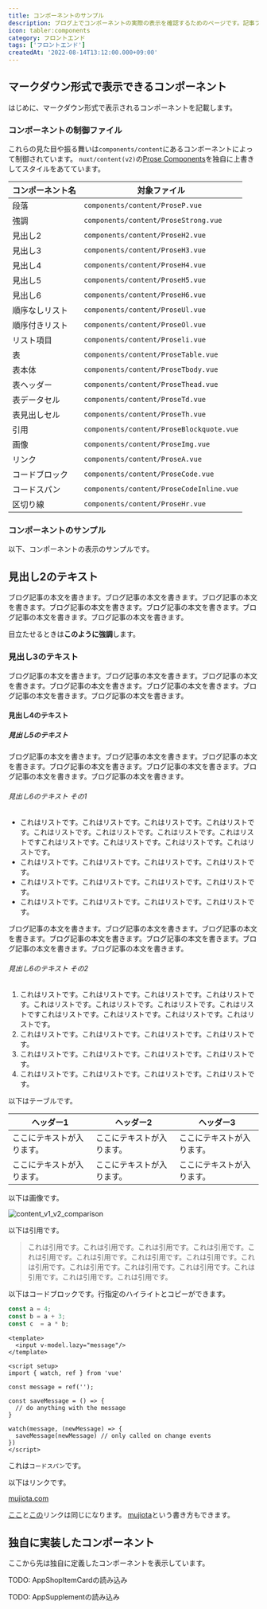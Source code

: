 ```yaml
---
title: コンポーネントのサンプル
description: ブログ上でコンポーネントの実際の表示を確認するためのページです。記事ファイルに記述可能なコンポーネントはすべて載せています。
icon: tabler:components
category: フロントエンド
tags: ['フロントエンド']
createdAt: '2022-08-14T13:12:00.000+09:00'
---
```


## マークダウン形式で表示できるコンポーネント

はじめに、マークダウン形式で表示されるコンポーネントを記載します。

### コンポーネントの制御ファイル

これらの見た目や振る舞いは`components/content`にあるコンポーネントによって制御されています。
`nuxt/content(v2)`の[Prose Components](https://content.nuxtjs.org/api/components/prose)を独自に上書きしてスタイルをあてています。

| コンポーネント名 | 対象ファイル |
| ---- | ---- |
| 段落 | `components/content/ProseP.vue`|
| 強調 | `components/content/ProseStrong.vue`|
| 見出し2 | `components/content/ProseH2.vue`|
| 見出し3 | `components/content/ProseH3.vue`|
| 見出し4 | `components/content/ProseH4.vue`|
| 見出し5 | `components/content/ProseH5.vue`|
| 見出し6 | `components/content/ProseH6.vue`|
| 順序なしリスト | `components/content/ProseUl.vue`|
| 順序付きリスト | `components/content/ProseOl.vue`|
| リスト項目 | `components/content/Proseli.vue`|
| 表 | `components/content/ProseTable.vue`|
| 表本体 | `components/content/ProseTbody.vue`|
| 表ヘッダー | `components/content/ProseThead.vue`|
| 表データセル | `components/content/ProseTd.vue`|
| 表見出しセル | `components/content/ProseTh.vue`|
| 引用 | `components/content/ProseBlockquote.vue`|
| 画像 | `components/content/ProseImg.vue`|
| リンク | `components/content/ProseA.vue`|
| コードブロック | `components/content/ProseCode.vue`|
| コードスパン | `components/content/ProseCodeInline.vue`|
| 区切り線 | `components/content/ProseHr.vue`|

### コンポーネントのサンプル

以下、コンポーネントの表示のサンプルです。

## 見出し2のテキスト

ブログ記事の本文を書きます。ブログ記事の本文を書きます。ブログ記事の本文を書きます。ブログ記事の本文を書きます。ブログ記事の本文を書きます。ブログ記事の本文を書きます。ブログ記事の本文を書きます。

目立たせるときは**このように強調**します。

### 見出し3のテキスト

ブログ記事の本文を書きます。ブログ記事の本文を書きます。ブログ記事の本文を書きます。ブログ記事の本文を書きます。ブログ記事の本文を書きます。ブログ記事の本文を書きます。ブログ記事の本文を書きます。

#### 見出し4のテキスト

##### 見出し5のテキスト

ブログ記事の本文を書きます。ブログ記事の本文を書きます。ブログ記事の本文を書きます。ブログ記事の本文を書きます。ブログ記事の本文を書きます。ブログ記事の本文を書きます。ブログ記事の本文を書きます。

###### 見出し6のテキスト その1

* これはリストです。これはリストです。これはリストです。これはリストです。これはリストです。これはリストです。これはリストです。これはリストですこれはリストです。これはリストです。これはリストです。これはリストです。
* これはリストです。これはリストです。これはリストです。これはリストです。
* これはリストです。これはリストです。これはリストです。これはリストです。
* これはリストです。これはリストです。これはリストです。これはリストです。

ブログ記事の本文を書きます。ブログ記事の本文を書きます。ブログ記事の本文を書きます。ブログ記事の本文を書きます。ブログ記事の本文を書きます。ブログ記事の本文を書きます。ブログ記事の本文を書きます。

###### 見出し6のテキスト その2

1. これはリストです。これはリストです。これはリストです。これはリストです。これはリストです。これはリストです。これはリストです。これはリストですこれはリストです。これはリストです。これはリストです。これはリストです。
1. これはリストです。これはリストです。これはリストです。これはリストです。
1. これはリストです。これはリストです。これはリストです。これはリストです。
1. これはリストです。これはリストです。これはリストです。これはリストです。

以下はテーブルです。

| ヘッダー1 | ヘッダー2 | ヘッダー3 |
| ---- | ---- | ---- |
| ここにテキストが入ります。 | ここにテキストが入ります。 | ここにテキストが入ります。 |
| ここにテキストが入ります。 | ここにテキストが入ります。 | ここにテキストが入ります。 |

以下は画像です。

![content_v1_v2_comparison](capture/content_v1_v2_comparison.png)

以下は引用です。

> これは引用です。これは引用です。これは引用です。これは引用です。これは引用です。これは引用です。これは引用です。これは引用です。これは引用です。これは引用です。これは引用です。これは引用です。これは引用です。これは引用です。これは引用です。

以下はコードブロックです。行指定のハイライトとコピーができます。

```ts
const a = 4;
const b = a + 3;
const c  = a * b;
```

```vue [components/content/MyComponent.vue] {2,6-10}
<template>
  <input v-model.lazy="message"/>
</template>

<script setup>
import { watch, ref } from 'vue'

const message = ref('');

const saveMessage = () => {
  // do anything with the message
}

watch(message, (newMessage) => {
  saveMessage(newMessage) // only called on change events
})
</script>
```

これは`コードスパン`です。

以下はリンクです。

[mujiota.com](https://mujiota.com/ "mujiota.com home")

[ここ][mujiota]と[この][mujiota]リンクは同じになります。
[mujiota]という書き方もできます。

[mujiota]: https://mujiota.com/

## 独自に実装したコンポーネント

ここから先は独自に定義したコンポーネントを表示しています。

TODO: AppShopItemCardの読み込み

TODO: AppSupplementの読み込み
